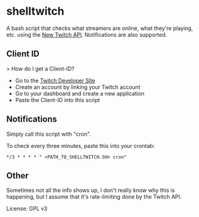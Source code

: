# shelltwitch
A bash script that checks what streamers are online, what they're playing, etc. using the [New Twitch API](https://dev.twitch.tv/docs/api). Notifications are also supported.

## Client ID
\> How do I get a Client-ID?

* Go to the [Twitch Developer Site](https://dev.twitch.tv)
* Create an account by linking your Twitch account
* Go to your dashboard and create a new application
* Paste the Client-ID into this script

## Notifications
Simply call this script with "cron".

To check every three minutes, paste this into your crontab:
```
*/3 * * * * " <PATH_TO_SHELLTWITCH.SH> cron"
```

## Other
Sometimes not all the info shows up, I don't really know why this is happening, but I assume that it's rate-limiting done by the Twitch API.

License: GPL v3